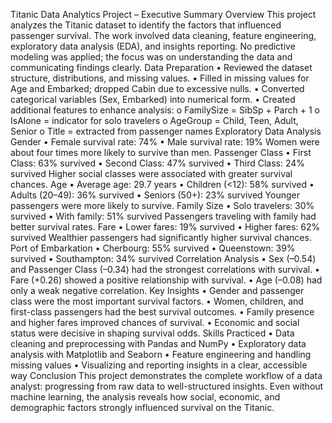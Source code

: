 Titanic Data Analytics Project – Executive Summary 
Overview 
This project analyzes the Titanic dataset to identify the factors that influenced passenger 
survival. The work involved data cleaning, feature engineering, exploratory data analysis 
(EDA), and insights reporting. No predictive modeling was applied; the focus was on 
understanding the data and communicating findings clearly. 
Data Preparation 
• Reviewed the dataset structure, distributions, and missing values. 
• Filled in missing values for Age and Embarked; dropped Cabin due to excessive nulls. 
• Converted categorical variables (Sex, Embarked) into numerical form. 
• Created additional features to enhance analysis: 
o FamilySize = SibSp + Parch + 1 
o IsAlone = indicator for solo travelers 
o AgeGroup = Child, Teen, Adult, Senior 
o Title = extracted from passenger names 
Exploratory Data Analysis 
Gender 
• Female survival rate: 74% 
• Male survival rate: 19% 
Women were about four times more likely to survive than men. 
Passenger Class 
• First Class: 63% survived 
• Second Class: 47% survived 
• Third Class: 24% survived 
Higher social classes were associated with greater survival chances. 
Age 
• Average age: 29.7 years 
• Children (<12): 58% survived 
• Adults (20–49): 36% survived 
• Seniors (50+): 23% survived 
Younger passengers were more likely to survive. 
Family Size 
• Solo travelers: 30% survived 
• With family: 51% survived 
Passengers traveling with family had better survival rates. 
Fare 
• Lower fares: 19% survived 
• Higher fares: 62% survived 
Wealthier passengers had significantly higher survival chances. 
Port of Embarkation 
• Cherbourg: 55% survived 
• Queenstown: 39% survived 
• Southampton: 34% survived 
Correlation Analysis 
• Sex (–0.54) and Passenger Class (–0.34) had the strongest correlations with survival. 
• Fare (+0.26) showed a positive relationship with survival. 
• Age (–0.08) had only a weak negative correlation. 
Key Insights 
• Gender and passenger class were the most important survival factors. 
• Women, children, and first-class passengers had the best survival outcomes. 
• Family presence and higher fares improved chances of survival. 
• Economic and social status were decisive in shaping survival odds. 
Skills Practiced 
• Data cleaning and preprocessing with Pandas and NumPy 
• Exploratory data analysis with Matplotlib and Seaborn 
• Feature engineering and handling missing values 
• Visualizing and reporting insights in a clear, accessible way 
Conclusion 
This project demonstrates the complete workflow of a data analyst: progressing from raw 
data to well-structured insights. Even without machine learning, the analysis reveals how 
social, economic, and demographic factors strongly influenced survival on the Titanic.
